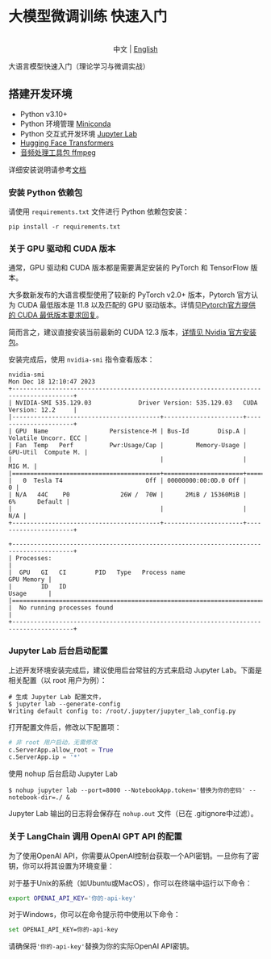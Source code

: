 # 大模型微调训练 快速入门

<p align="center">
    <br> 中文 | <a href="README-en.md">English</a>
</p>


大语言模型快速入门（理论学习与微调实战）

## 搭建开发环境

- Python v3.10+
- Python 环境管理 [Miniconda](https://docs.conda.io/projects/miniconda/en/latest/)
- Python 交互式开发环境 [Jupyter Lab](https://jupyterlab.readthedocs.io/en/stable/getting_started/installation.html)
- [Hugging Face Transformers](https://huggingface.co/docs/transformers/installation#install-with-conda)
- [音频处理工具包 ffmpeg](https://phoenixnap.com/kb/install-ffmpeg-ubuntu)

详细安装说明请参考[文档](docs/INSTALL.md)

### 安装 Python 依赖包

请使用 `requirements.txt` 文件进行 Python 依赖包安装：

```shell
pip install -r requirements.txt
```

### 关于 GPU 驱动和 CUDA 版本

通常，GPU 驱动和 CUDA 版本都是需要满足安装的 PyTorch 和 TensorFlow 版本。

大多数新发布的大语言模型使用了较新的 PyTorch v2.0+ 版本，Pytorch 官方认为 CUDA 最低版本是 11.8 以及匹配的 GPU 驱动版本。详情见[Pytorch官方提供的 CUDA 最低版本要求回复](https://pytorch.org/get-started/pytorch-2.0/#faqs)。

简而言之，建议直接安装当前最新的 CUDA 12.3 版本，[详情见 Nvidia 官方安装包](https://developer.nvidia.com/cuda-downloads)。

安装完成后，使用 `nvidia-smi` 指令查看版本：

```shell
nvidia-smi          
Mon Dec 18 12:10:47 2023       
+---------------------------------------------------------------------------------------+
| NVIDIA-SMI 535.129.03             Driver Version: 535.129.03   CUDA Version: 12.2     |
|-----------------------------------------+----------------------+----------------------+
| GPU  Name                 Persistence-M | Bus-Id        Disp.A | Volatile Uncorr. ECC |
| Fan  Temp   Perf          Pwr:Usage/Cap |         Memory-Usage | GPU-Util  Compute M. |
|                                         |                      |               MIG M. |
|=========================================+======================+======================|
|   0  Tesla T4                       Off | 00000000:00:0D.0 Off |                    0 |
| N/A   44C    P0              26W /  70W |      2MiB / 15360MiB |      6%      Default |
|                                         |                      |                  N/A |
+-----------------------------------------+----------------------+----------------------+
                                                                                         
+---------------------------------------------------------------------------------------+
| Processes:                                                                            |
|  GPU   GI   CI        PID   Type   Process name                            GPU Memory |
|        ID   ID                                                             Usage      |
|=======================================================================================|
|  No running processes found                                                           |
+---------------------------------------------------------------------------------------+
```

### Jupyter Lab 后台启动配置

上述开发环境安装完成后，建议使用后台常驻的方式来启动 Jupyter Lab。下面是相关配置（以 root 用户为例）：

```shell
# 生成 Jupyter Lab 配置文件，
$ jupyter lab --generate-config
Writing default config to: /root/.jupyter/jupyter_lab_config.py
```

打开配置文件后，修改以下配置项：

```python
# 非 root 用户启动，无需修改
c.ServerApp.allow_root = True
c.ServerApp.ip = '*'
```

使用 nohup 后台启动 Jupyter Lab
```shell
$ nohup jupyter lab --port=8000 --NotebookApp.token='替换为你的密码' --notebook-dir=./ &
```

Jupyter Lab 输出的日志将会保存在 `nohup.out` 文件（已在 .gitignore中过滤）。

### 关于 LangChain 调用 OpenAI GPT API 的配置

为了使用OpenAI API，你需要从OpenAI控制台获取一个API密钥。一旦你有了密钥，你可以将其设置为环境变量：

对于基于Unix的系统（如Ubuntu或MacOS），你可以在终端中运行以下命令：

```bash
export OPENAI_API_KEY='你的-api-key'
```

对于Windows，你可以在命令提示符中使用以下命令：

```bash
set OPENAI_API_KEY=你的-api-key
```

请确保将`'你的-api-key'`替换为你的实际OpenAI API密钥。